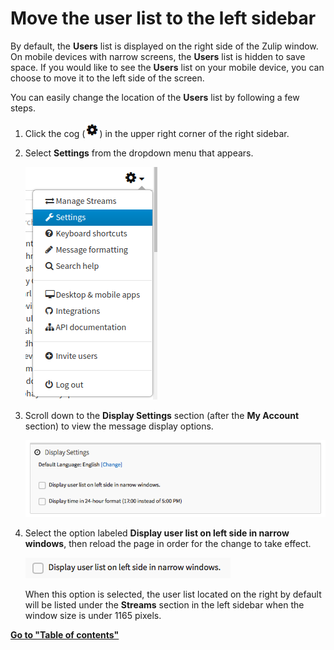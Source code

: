 # Move the user list to the left sidebar

By default, the **Users** list is displayed on the right side of the Zulip window.
On mobile devices with narrow screens, the **Users** list is hidden to save space.
If you would like to see the **Users** list on your mobile device, you can
choose to move it to the left side of the screen.

You can easily change the location of the **Users** list by following a few steps.

1. Click the cog (![cog](/static/images/help/cog.png)) in the upper right corner of the right sidebar.
2. Select **Settings** from the dropdown menu that appears.

    ![Settings](/static/images/help/settings.png)

3. Scroll down to the **Display Settings** section (after the **My Account** section) to view the message display options.

    ![Message Display](/static/images/help/message-display-settings.png)

4. Select the option labeled **Display user list on left side in narrow windows**, then reload the page in order for the change to take effect.

    ![Display user list on left side in narrow windows option](/static/images/help/user-list-left.png)

    When this option is selected, the user list located on the right by default will be listed under the **Streams** section in the left sidebar when the window size is under 1165 pixels.

**[Go to "Table of contents"](/help/#using-zulip)**
